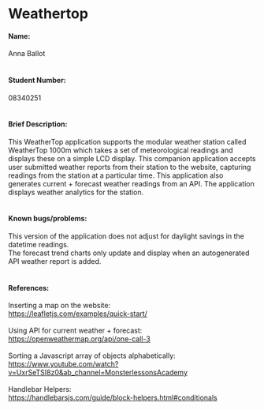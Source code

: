 # Weathertop

<h4>
Name:             
    </h4>
  Anna Ballot
<h4>
  <br>
Student Number:    
    </h4>
  08340251
<br>
<br>
<h4>
  Brief Description:
  </h4>
This WeatherTop application supports the modular weather station called WeatherTop 1000m which
takes a set of meteorological readings and displays these on a simple LCD display. This companion application accepts
user submitted weather reports from their station to the website, capturing readings from the station at a particular
time. This application also generates current + forecast weather readings from an API. The application displays weather analytics for the station.
<br>
<br>
<h4>
Known bugs/problems: 
    </h4>
This version of the application does not adjust for daylight savings in the datetime readings.
<br>
The forecast trend charts only update and display when an autogenerated API weather report is added.
<br>
<br>
  <h4>
References:
      </h4>
Inserting a map on the website: 
<br>
<a class="is-link" href="https://leafletjs.com/examples/quick-start/">https://leafletjs.com/examples/quick-start/</a>
<br>
<br>
Using API for current weather + forecast: 
<br>
<a class="is-link" href="https://openweathermap.org/api/one-call-3">https://openweathermap.org/api/one-call-3</a>
<br>
<br>
Sorting a Javascript array of objects alphabetically: 
<br>
<a class="is-link" href="https://www.youtube.com/watch?v=UxrSeTSI8z0&ab_channel=MonsterlessonsAcademy">https://www.youtube.com/watch?v=UxrSeTSI8z0&ab_channel=MonsterlessonsAcademy</a>
<br>
<br>
Handlebar Helpers: 
<br>
<a class="is-link" href="https://handlebarsjs.com/guide/block-helpers.html#conditionals">https://handlebarsjs.com/guide/block-helpers.html#conditionals</a>
